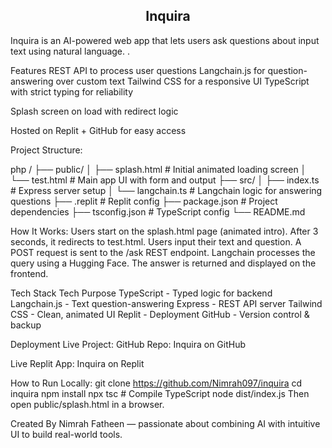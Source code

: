 <h2 align="center">Inquira </h2>
Inquira is an AI-powered web app that lets users ask questions about input text using natural language. .

Features
REST API to process user questions
Langchain.js for question-answering over custom text
Tailwind CSS for a responsive UI
TypeScript with strict typing for reliability

Splash screen on load with redirect logic

Hosted on Replit + GitHub for easy access

Project Structure:

php
/
├── public/
│   ├── splash.html      # Initial animated loading screen
│   └── test.html        # Main app UI with form and output
├── src/
│   ├── index.ts         # Express server setup
│   └── langchain.ts     # Langchain logic for answering questions
├── .replit              # Replit config
├── package.json         # Project dependencies
├── tsconfig.json        # TypeScript config
└── README.md

How It Works:
Users start on the splash.html page (animated intro).
After 3 seconds, it redirects to test.html.
Users input their text and question.
A POST request is sent to the /ask REST endpoint.
Langchain processes the query using a Hugging Face.
The answer is returned and displayed on the frontend.

Tech Stack
Tech	Purpose
TypeScript -	Typed logic for backend
Langchain.js -	Text question-answering
Express -	REST API server
Tailwind CSS -	Clean, animated UI
Replit -	Deployment
GitHub -	Version control & backup

Deployment
Live Project:
GitHub Repo: Inquira on GitHub

Live Replit App: Inquira on Replit

How to Run Locally:
git clone https://github.com/Nimrah097/inquira
cd inquira
npm install
npx tsc  # Compile TypeScript
node dist/index.js
Then open public/splash.html in a browser.


Created By
Nimrah Fatheen — passionate about combining AI with intuitive UI to build real-world tools.

